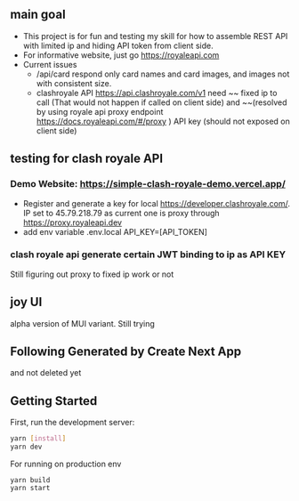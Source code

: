 ## main goal

- This project is for fun and testing my skill for how to assemble REST API with limited ip and hiding API token from client side.
- For informative website, just go https://royaleapi.com
- Current issues 
    - /api/card respond only card names and card images, and images not with consistent size.
    - clashroyale API https://api.clashroyale.com/v1 need ~~ fixed ip to call (That would not happen if called on client side) and ~~(resolved by using royale api proxy endpoint https://docs.royaleapi.com/#/proxy ) API key (should not exposed on client side)
    
## testing for clash royale API 
### Demo Website: https://simple-clash-royale-demo.vercel.app/

- Register and generate a key for local https://developer.clashroyale.com/. 
 IP set to 45.79.218.79 as current one is proxy through https://proxy.royaleapi.dev
- add env variable .env.local API_KEY=[API_TOKEN]

### clash royale api generate certain JWT binding to ip as API KEY
Still figuring out proxy to fixed ip work or not

## joy UI
alpha version of MUI variant. 
Still trying

## Following Generated by Create Next App 
and not deleted yet
## Getting Started

First, run the development server:

```bash
yarn [install]
yarn dev
```

For running on production env
```
yarn build
yarn start
```